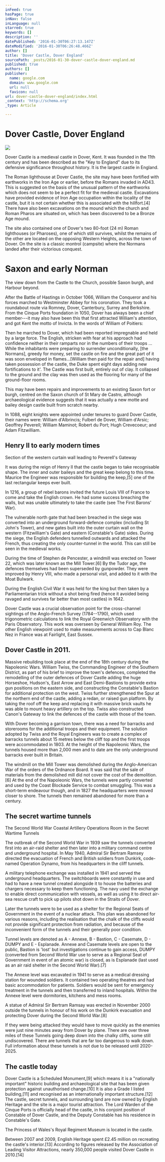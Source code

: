```yaml
---
inFeed: true
hasPage: true
inNav: false
inLanguage: null
starred: true
keywords: []
description: ''
datePublished: '2016-01-30T06:27:13.147Z'
dateModified: '2016-01-30T06:26:48.466Z'
author: []
title: 'Dover Castle, Dover England'
sourcePath: _posts/2016-01-30-dover-castle-dover-england.md
published: true
authors: []
publisher:
  name: google.com
  domain: www.google.com
  url: null
  favicon: null
url: dover-castle-dover-england/index.html
_context: 'http://schema.org'
_type: Article

---
```

# Dover Castle, Dover England
![](http://battle-castle.tv/wp-content/uploads/2014/08/C1_Dover_stills_MG_2347-1080x675.jpg)

Dover Castle is a medieval castle in Dover, Kent. It was
founded in the 11th century and has been described as the "Key to
England" due to its defensive significance throughout history. It is
the largest castle in England.

The Roman lighthouse at Dover Castle, the site may have been fortified with earthworks in the Iron
Age or earlier, before the Romans invaded in AD43\. This is suggested on the
basis of the unusual pattern of the earthworks which does not seem to be a
perfect fit for the medieval castle. Excavations have provided evidence of Iron
Age occupation within the locality of the castle, but it is not certain whether
this is associated with the hillfort.\[4\] There have also been excavations on
the mound which the church and Roman Pharos are situated on, which has been
discovered to be a Bronze Age mound.

The site also contained one of Dover's two 80-foot (24 m)
Roman lighthouses (or Pharoses), one of which still survives, whilst the
remains of the other are located on the opposing Western Heights, across the
town of Dover. On the site is a classic montrol (campsite) where the Normans
landed after their victorious conquest.

# Saxon and early Norman

The view down from the Castle to the Church, possible Saxon
burgh, and Harbour beyond.

After the Battle of Hastings in October 1066, William the
Conqueror and his forces marched to Westminster Abbey for his coronation. They
took a roundabout route via Romney, Dover, Canterbury, Surrey and Berkshire.
From the Cinque Ports foundation in 1050, Dover has always been a chief
member---it may also have been this that first attracted William's attention, and
got Kent the motto of Invicta. In the words of William of Poitiers:

Then he marched to Dover, which had been reported
impregnable and held by a large force. The English, stricken with fear at his
approach had confidence neither in their ramparts nor in the numbers of their
troops ... While the inhabitants were preparing to surrender unconditionally,
\[the Normans\], greedy for money, set the castle on fire and the great part of
it was soon enveloped in flames...\[William then paid for the repair and\] having
taken possession of the castle, the Duke spent eight days adding new
fortifications to it'. The Castle was first built, entirely out of clay. It
collapsed to the ground and the clay was then used as the flooring for many of
the ground-floor rooms.

This may have been repairs and improvements to an existing
Saxon fort or burgh, centred on the Saxon church of St Mary de Castro, although
archaeological evidence suggests that it was actually a new motte and bailey
design castle built from scratch nearby.

In 1088, eight knights were appointed under tenures to guard
Dover Castle, their names were: William d'Albrincis; Fulberl de Dover, William
d'Arsic; Geoffrey Peverell; William Maminot; Robert du Port; Hugh Crevecoeur;
and Adam Fitzwilliam.

## Henry II to early modern times

Section of the western curtain wall leading to Peverell's
Gateway

It was during the reign of Henry II that the castle began to
take recognisable shape. The inner and outer baileys and the great keep belong
to this time. Maurice the Engineer was responsible for building the keep,\[5\]
one of the last rectangular keeps ever built.

In 1216, a group of rebel barons invited the future Louis
VIII of France to come and take the English crown. He had some success
breaching the walls, but was unable ultimately to take the castle (see The
First Barons' War).

The vulnerable north gate that had been breached in the
siege was converted into an underground forward-defence complex (including St
John's Tower), and new gates built into the outer curtain wall on the western
(Fitzwilliam's Gate) and eastern (Constable's Gate) sides. During the siege,
the English defenders tunnelled outwards and attacked the French, thus creating
the only counter-tunnel in the world. This can still be seen in the medieval
works.

During the time of Stephen de Pencester, a windmill was erected
on Tower 22, which was later known as the Mill Tower.\[6\] By the Tudor age, the
defences themselves had been superseded by gunpowder. They were improved by
Henry VIII, who made a personal visit, and added to it with the Moat Bulwark.

During the English Civil War it was held for the king but
then taken by a Parliamentarian trick without a shot being fired (hence it
avoided being ravaged and survives far better than most castles) in 1642\.

Dover Castle was a crucial observation point for the
cross-channel sightings of the Anglo-French Survey (1784--1790), which used
trigonometric calculations to link the Royal Greenwich Observatory with the
Paris Observatory. This work was overseen by General William Roy. The other
English viewpoint used to make measurements across to Cap Blanc Nez in France
was at Fairlight, East Sussex.

## Dover Castle in 2011\.

Massive rebuilding took place at the end of the 18th century
during the Napoleonic Wars. William Twiss, the Commanding Engineer of the
Southern District, as part of his brief to improve the town's defences,
completed the remodelling of the outer defences of Dover Castle adding the huge
Horseshoe, Hudson's, East Arrow and East Demi-Bastions to provide extra gun
positions on the eastern side, and constructing the Constable's Bastion for
additional protection on the west. Twiss further strengthened the Spur at the
northern end of the castle, adding a redan, or raised gun platform. By taking
the roof off the keep and replacing it with massive brick vaults he was able to
mount heavy artillery on the top. Twiss also constructed Canon's Gateway to
link the defences of the castle with those of the town.

With Dover becoming a garrison town, there was a need for
barracks and storerooms for the additional troops and their equipment. The
solution adopted by Twiss and the Royal Engineers was to create a complex of
barracks tunnels about 15 metres below the cliff top and the first troops were
accommodated in 1803\. At the height of the Napoleonic Wars, the tunnels housed
more than 2,000 men and to date are the only underground barracks ever built in
Britain.

The windmill on the Mill Tower was demolished during the
Anglo-American War of the orders of the Ordnance Board. It was said that the
sale of materials from the demolished mill did not cover the cost of the
demolition.\[6\] At the end of the Napoleonic Wars, the tunnels were partly
converted and used by the Coast Blockade Service to combat smuggling. This was
a short-term endeavour though, and in 1827 the headquarters were moved closer
to shore. The tunnels then remained abandoned for more than a century.

## The secret wartime tunnels

The Second World War Coastal Artillery Operations Room in
the Secret Wartime Tunnels

The outbreak of the Second World War in 1939 saw the tunnels
converted first into an air-raid shelter and then later into a military command
centre and underground hospital. In May 1940, Admiral Sir Bertram Ramsey
directed the evacuation of French and British soldiers from Dunkirk, code-named
Operation Dynamo, from his headquarters in the cliff tunnels.

A military telephone exchange was installed in 1941 and
served the underground headquarters. The switchboards were constantly in use
and had to have a new tunnel created alongside it to house the batteries and
chargers necessary to keep them functioning. The navy used the exchange to
enable direct communication with vessels, as well as using it to direct air-sea
rescue craft to pick up pilots shot down in the Straits of Dover.

Later the tunnels were to be used as a shelter for the
Regional Seats of Government in the event of a nuclear attack. This plan was
abandoned for various reasons, including the realisation that the chalk of the
cliffs would not provide significant protection from radiation, and because of
the inconvenient form of the tunnels and their generally poor condition.

Tunnel levels are denoted as A - Annexe, B - Bastion, C -
Casemate, D - DUMPY and E - Esplanade. Annexe and Casemate levels are open to
the public, Bastion is 'lost' but investigations continue to gain access, DUMPY
(converted from Second World War use to serve as a Regional Seat of Government
in event of an atomic war) is closed, as is Esplanade (last used as an air raid
shelter in the Second World War).\[7\]

The Annexe level was excavated in 1941 to serve as a medical
dressing station for wounded soldiers. It contained two operating theatres and
had basic accommodation for patients. Soldiers would be sent for emergency
treatment in the tunnels and then transferred to inland hospitals. Within the
Annexe level were dormitories, kitchens and mess rooms.

A statue of Admiral Sir Bertram Ramsay was erected in
November 2000 outside the tunnels in honour of his work on the Dunkirk
evacuation and protecting Dover during the Second World War.\[8\]

If they were being attacked they would have to move quickly
as the enemies were just nine minutes away from Dover by plane. There are over
three miles of these Tunnels going deep down into the chalky cliffs, some still
undiscovered. There are tunnels that are far too dangerous to walk down. Full
information about these tunnels is not due to be released until 2020-2025\.

## The castle today

Dover Castle is a Scheduled Monument,\[9\] which means it is a
"nationally important" historic building and archaeological site that
has been given protection against unauthorised change.\[10\] It is also a Grade I
listed building,\[11\] and recognised as an internationally important
structure.\[12\] The castle, secret tunnels, and surrounding land are now owned
by English Heritage and the site is a major tourist attraction. The Lord Warden
of the Cinque Ports is officially head of the castle, in his conjoint position
of Constable of Dover Castle, and the Deputy Constable has his residence in
Constable's Gate.

The Princess of Wales's Royal Regiment Museum is located in
the castle.

Between 2007 and 2009, English Heritage spent £2.45 million
on recreating the castle's interior.\[13\] According to figures released by the
Association of Leading Visitor Attractions, nearly 350,000 people visited Dover
Castle in 2010.\[14\]